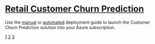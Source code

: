  # [Retail Customer Churn Prediction](1)
 
 Use the [manual](2) or [automated](3) deployment guide to launch the Customer Churn Prediction solution into your Azure subscription. 

[1](https://gallery.cortanaintelligence.com/Solution/c2920246ecae45d28db7adc970d67c9b)
[2](https://github.com/Azure/cortana-intelligence-churn-prediction-solution/tree/master/Technical%20Deployment%20Guide)
[3](https://github.com/Azure/cortana-intelligence-churn-prediction-solution/tree/master/Automated%20Deployment%20Guide)
